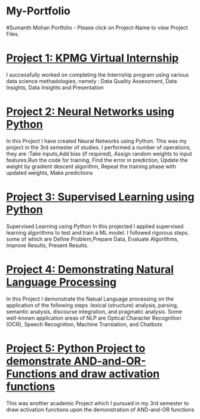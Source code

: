 # My-Portfolio
#Sumanth Mohan Portfolio - Please click on Project-Name to view Project Files.

# [Project 1: KPMG Virtual Internship ](https://github.com/Sumanth3493/KPMG-Virtual-Internship)
I successfully worked on completing the Internship program using various data science methadologies, namely : Data Quality Assessment, Data Insights, Data Insights and Presentation

# [Project 2: Neural Networks using Python](https://github.com/Sumanth3493/Neural-Networks-using-Python) 
In this Project I have created Neural Networks using Python. This was my project in the 3rd semester of studies. I performed a number of operations, they are :Take inputs,Add bias (if required), Assign random weights to input features,Run the code for training, Find the error in prediction, Update the weight by gradient descent algorithm, Repeat the training phase with updated weights, Make predictions

# [Project 3: Supervised Learning using Python](https://github.com/Sumanth3493/Project-to-Demonstrate-Supervised-Learning-using-Python)
Supervised Learning using Python In this projected I applied supervised learning algorithms to test and train a ML model. I followed rigorous steps. some of which are Define Problem,Prepare Data, Evaluate Algorithms, Improve Results, Present Results.

# [Project 4: Demonstrating Natural Language Processing](https://github.com/Sumanth3493/Project-to-Demonstrate-Natural-Language-Processing-using-Python)
In this Project I demonstrate the Natual Language processing on the application of the following steps :lexical (structure) analysis, parsing, semantic analysis, discourse integration, and pragmatic analysis. Some well-known application areas of NLP are Optical Character Recognition (OCR), Speech Recognition, Machine Translation, and Chatbots

# [Project 5: Python Project to demonstrate AND-and-OR-Functions and draw activation functions](https://github.com/Sumanth3493/Python-Project-to-demonstrate-AND-and-OR-functions-and-draw-Activation-Functions)
This was another academic Project which I pursued in my 3rd semester to draw activation functions upon the demonstration of AND-and-OR functions

